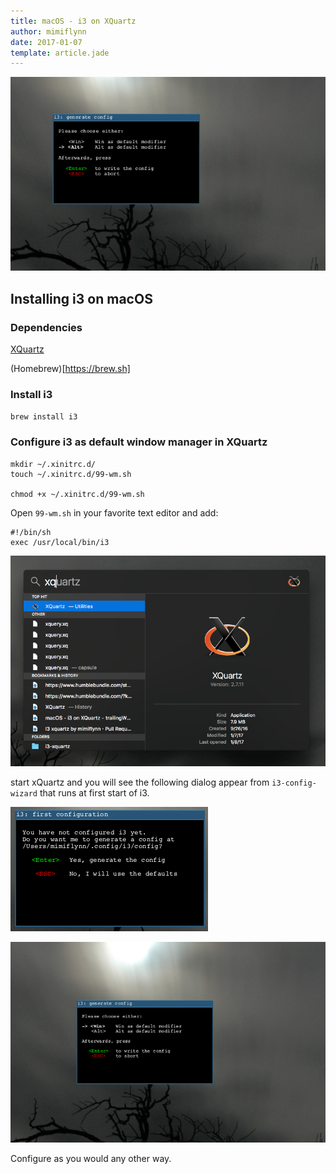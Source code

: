 ```yaml
---
title: macOS - i3 on XQuartz
author: mimiflynn
date: 2017-01-07
template: article.jade
---
```


![i3 Configuration Wizard](images/i3-config-wizard-2-big-select.png)

## Installing i3 on macOS

### Dependencies

[XQuartz](https://www.xquartz.org)

(Homebrew)[https://brew.sh]

### Install i3

`brew install i3`

### Configure i3 as default window manager in XQuartz

```
mkdir ~/.xinitrc.d/
touch ~/.xinitrc.d/99-wm.sh

chmod +x ~/.xinitrc.d/99-wm.sh
```

Open `99-wm.sh` in your favorite text editor and add:
```
#!/bin/sh
exec /usr/local/bin/i3
```

![Start XQuartz](images/start-xquartz.png)

start xQuartz and you will see the following dialog appear from `i3-config-wizard` that runs at first start of i3.

![i3 Configuration Wizard](images/i3-config-wizard-1.png)

![i3 Configuration Wizard](images/i3-config-wizard-2-big.png)

Configure as you would any other way.
